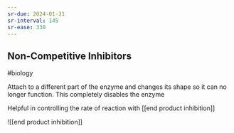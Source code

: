 ```yaml
---
sr-due: 2024-01-31
sr-interval: 145
sr-ease: 330
---
```

## Non-Competitive Inhibitors
#biology 

Attach to a different part of the enzyme and changes its shape so it can no longer function.
This completely disables the enzyme

Helpful in controlling the rate of reaction with [[end product inhibition]]

![[end product inhibition]]